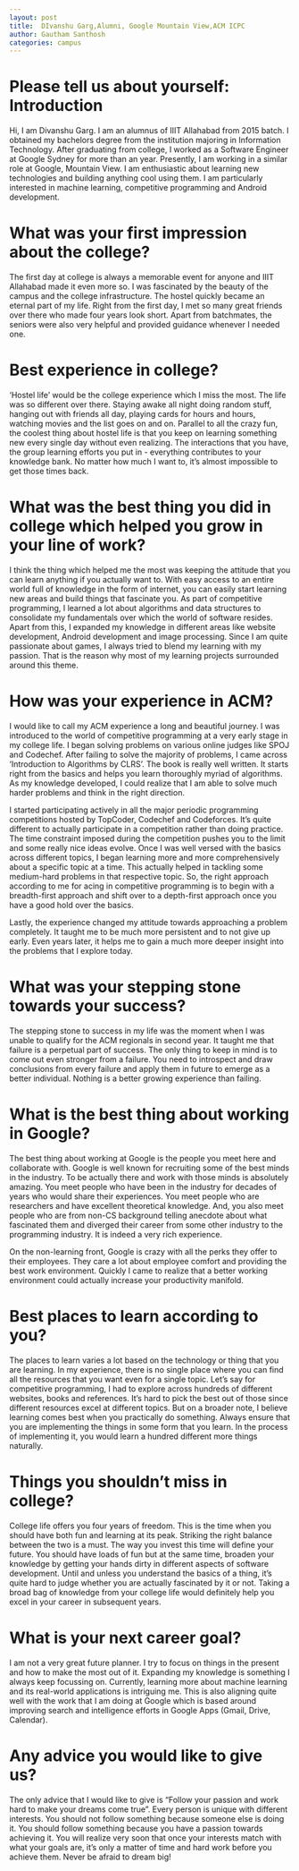 ```yaml
---
layout: post
title:  DIvanshu Garg,Alumni, Google Mountain View,ACM ICPC
author: Gautham Santhosh
categories: campus
---
```

# Please tell us about yourself: Introduction

Hi, I am Divanshu Garg. I am an alumnus of IIIT Allahabad from 2015 batch. I obtained my bachelors degree from the institution majoring in Information Technology. After graduating from college, I worked as a Software Engineer at Google Sydney for more than an year. Presently, I am working in a similar role at Google, Mountain View. I am enthusiastic about learning new technologies and building anything cool using them. I am particularly interested in machine learning, competitive programming and Android development.

# What was your first impression about the college?

The first day at college is always a memorable event for anyone and IIIT Allahabad made it even more so. I was fascinated by the beauty of the campus and the college infrastructure. The hostel quickly became an eternal part of my life. Right from the first day, I met so many great friends over there who made four years look short. Apart from batchmates, the seniors were also very helpful and provided guidance whenever I needed one.

# Best experience in college?

‘Hostel life’ would be the college experience which I miss the most. The life was so different over there. Staying awake all night doing random stuff, hanging out with friends all day, playing cards for hours and hours, watching movies and the list goes on and on. Parallel to all the crazy fun, the coolest thing about hostel life is that you keep on learning something new every single day without even realizing. The interactions that you have, the group learning efforts you put in - everything contributes to your knowledge bank. No matter how much I want to, it’s almost impossible to get those times back.

# What was the best thing you did in college which helped you grow in your line of work?

I think the thing which helped me the most was keeping the attitude that you can learn anything if you actually want to. With easy access to an entire world full of knowledge in the form of internet, you can easily start learning new areas and build things that fascinate you. As part of competitive programming, I learned a lot about algorithms and data structures to consolidate my fundamentals over which the world of software resides. Apart from this, I expanded my knowledge in different areas like website development, Android development and image processing. Since I am quite passionate about games, I always tried to blend my learning with my passion. That is the reason why most of my learning projects surrounded around this theme.

# How was your experience in ACM?

I would like to call my ACM experience a long and beautiful journey. I was introduced to the world of competitive programming at a very early stage in my college life. I began solving problems on various online judges like SPOJ and Codechef. After failing to solve the majority of problems, I came across ‘Introduction to Algorithms by CLRS’. The book is really well written. It starts right from the basics and helps you learn thoroughly myriad of algorithms. As my knowledge developed, I could realize that I am able to solve much harder problems and think in the right direction.

I started participating actively in all the major periodic programming competitions hosted by TopCoder, Codechef and Codeforces. It’s quite different to actually participate in a competition rather than doing practice. The time constraint imposed during the competition pushes you to the limit and some really nice ideas evolve. Once I was well versed with the basics across different topics, I began learning more and more comprehensively about a specific topic at a time. This actually helped in tackling some medium-hard problems in that respective topic. So, the right approach according to me for acing in competitive programming is to begin with a breadth-first approach and shift over to a depth-first approach once you have a good hold over the basics.

Lastly, the experience changed my attitude towards approaching a problem completely. It taught me to be much more persistent and to not give up early. Even years later, it helps me to gain a much more deeper insight into the problems that I explore today.

# What was your stepping stone towards your success?

The stepping stone to success in my life was the moment when I was unable to qualify for the ACM regionals in second year. It taught me that failure is a perpetual part of success. The only thing to keep in mind is to come out even stronger from a failure. You need to introspect and draw conclusions from every failure and apply them in future to emerge as a better individual. Nothing is a better growing experience than failing.

# What is the best thing about working in Google?

The best thing about working at Google is the people you meet here and collaborate with. Google is well known for recruiting some of the best minds in the industry. To be actually there and work with those minds is absolutely amazing. You meet people who have been in the industry for decades of years who would share their experiences. You meet people who are researchers and have excellent theoretical knowledge. And, you also meet people who are from non-CS background telling anecdote about what fascinated them and diverged their career from some other industry to the programming industry. It is indeed a very rich experience.

On the non-learning front, Google is crazy with all the perks they offer to their employees. They care a lot about employee comfort and providing the best work environment. Quickly I came to realize that a better working environment could actually increase your productivity manifold.

# Best places to learn according to you?

The places to learn varies a lot based on the technology or thing that you are learning. In my experience, there is no single place where you can find all the resources that you want even for a single topic. Let’s say for competitive programming, I had to explore across hundreds of different websites, books and references. It’s hard to pick the best out of those since different resources excel at different topics. But on a broader note, I believe learning comes best when you practically do something. Always ensure that you are implementing the things in some form that you learn. In the process of implementing it, you would learn a hundred different more things naturally.

# Things you shouldn’t miss in college?

College life offers you four years of freedom. This is the time when you should have both fun and learning at its peak. Striking the right balance between the two is a must. The way you invest this time will define your future. You should have loads of fun but at the same time, broaden your knowledge by getting your hands dirty in different aspects of software development. Until and unless you understand the basics of a thing, it’s quite hard to judge whether you are actually fascinated by it or not. Taking a broad bag of knowledge from your college life would definitely help you excel in your career in subsequent years.

# What is your next career goal?

I am not a very great future planner. I try to focus on things in the present and how to make the most out of it. Expanding my knowledge is something I always keep focussing on. Currently, learning more about machine learning and its real-world applications is intriguing me. This is also aligning quite well with the work that I am doing at Google which is based around improving search and intelligence efforts in Google Apps (Gmail, Drive, Calendar).

# Any advice you would like to give us?

The only advice that I would like to give is “Follow your passion and work hard to make your dreams come true”. Every person is unique with different interests. You should not follow something because someone else is doing it. You should follow something because you have a passion towards achieving it. You will realize very soon that once your interests match with what your goals are, it’s only a matter of time and hard work before you achieve them. Never be afraid to dream big!
